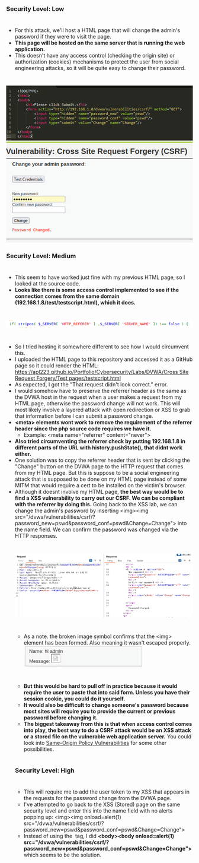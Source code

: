 ### Security Level: Low
#
* For this attack, we'll host a HTML page that will change the admin's password if they were to visit the page.
* **This page will be hosted on the same server that is running the web application.**
* This doesn't have any access control (checking the origin site) or authorization (cookies) mechanisms to protect the 
  user from social engineering attacks, so it will be quite easy to change their password.
#
![](./images/CSRF_Low1.png)
![](./images/CSRF_Low2.png)

### Security Level: Medium
#
* This seem to have worked just fine with my previous HTML page, so I looked at the source code.
* **Looks like there is some access control implemented to see if the connection comes from the same domain (192.168.1.8/test/testscript.html), which it does.**
#
![](./images/CSRF_Medium1.png)
#
* So I tried hosting it somewhere different to see how I would circumvent this.
* I uploaded the HTML page to this repository and accessed it as a GitHub page so it could render the HTML:
[https://apl223.github.io/Portfolio/Cybersecurity/Labs/DVWA/Cross Site Request Forgery/Test pages/testscript.html](https://apl223.github.io/Portfolio/Cybersecurity/Labs/DVWA/Cross%20Site%20Request%20Forgery/Test%20pages/testscript.html)
* As expected, I got the "That request didn't look correct." error.
* I would somehow have to preserve the referrer header as the same as the DVWA host in the request when a user makes a request from my HTML page,
  otherwise the password change will not work. This will most likely involve a layered attack with open redirection or XSS
  to grab that information before I can submit a password change.
* **<<span>meta> elements wont work to remove the requirement of the referrer header since the php source code requires we have it.**
    * Example: <<span>meta name="referrer" content="never"> 
* **Also tried circumventing the referrer check by putting 192.168.1.8 in different parts of the URL with history.pushState(), that didnt work either.**
* One solution was to copy the referrer header that is sent by clicking the "Change" button on the DVWA page to the
  HTTP request that comes from my HTML page. But this is suppose to be a social engineering attack that is supposed to be done on my HTML
  page instead of some MITM that would require a cert to be installed on the victim's browser.
* Although it doesnt involve my HTML page, **the best way would be to find a XSS vulnerability to carry out our CSRF. We can be compliant with the referrer by doing this.**
  Going back to the XSS lab, we can change the admin's password by inserting <img<span>><<span>img src="/dvwa/vulnerabilities/csrf/?password_new=pswd&password_conf=pswd&Change=Change">
  into the name field. We can confirm the password was changed via the HTTP responses.
  #
  ![](./images/CSRF_Medium2.png)
  #
  * As a note. the broken image symbol confirms that the <img<span>> element has been formed. Also meaning it wasn't escaped properly.
  ![](./images/CSRF_Medium3.png)
  #
  * **But this would be hard to pull off in practice because it would require the user to paste that into said form. Unless you have their session cookie, you could do it yourself.**
  * **It would also be difficult to change someone's password because most sites will require you to provide the current or previous password before changing it.**
  * **The biggest takeaway from this is that when access control comes into play, the best way to do a CSRF attack would be an XSS attack or a stored file on the vulnerable web application server.**
    You could look into [Same-Origin Policy Vulnerabilities](https://github.com/Apl223/Portfolio/blob/main/Cybersecurity/Books/BugBountyBootcamp/Same-Origin%20Policy%20Vulnerabilities/README.md) for some other possibilities.
  #
  ### Security Level: High
  #
  * This will require me to add the user token to my XSS that appears in the requests for the password change from the DVWA page.
  * I've attempted to go back to the XSS (Stored) page on the same security level and enter this into the name field with no alerts popping up:
   <img<meta>><<meta>img onload=alert(1) src="/dvwa/vulnerabilities/csrf/?password_new=pswd&password_conf=pswd&Change=Change">
  * Instead of using the <img> tag, I did **<body<meta>><<meta>body onload=alert(1) src="/dvwa/vulnerabilities/csrf/?password_new=pswd&password_conf=pswd&Change=Change">**
    which seems to be the solution.
